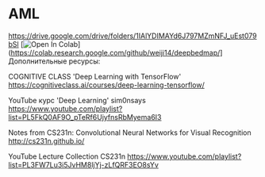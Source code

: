 # AML

https://drive.google.com/drive/folders/1IAlYDIMAYd6J797MZmNFJ_uEst079bSl
[![Open In Colab](https://colab.research.google.com/assets/colab-badge.svg)](https://colab.research.google.com/github/weiji14/deepbedmap/]
Дополнительные ресурсы:

COGNITIVE CLASS 'Deep Learning with TensorFlow'
https://cognitiveclass.ai/courses/deep-learning-tensorflow/

YouTube курс 'Deep Learning' sim0nsays
https://www.youtube.com/playlist?list=PL5FkQ0AF9O_pTeRf6UjyfnsRbMyema6I3

Notes from  CS231n: Convolutional Neural Networks for Visual Recognition
http://cs231n.github.io/

YouTube Lecture Collection CS231n
https://www.youtube.com/playlist?list=PL3FW7Lu3i5JvHM8ljYj-zLfQRF3EO8sYv

